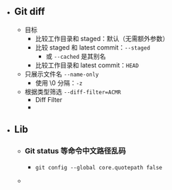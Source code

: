 - ## Git diff
	- 目标
		- 比较工作目录和 staged：默认（无需额外参数）
		- 比较 staged 和 latest commit：`--staged`
			- 或 `--cached` 是其别名
		- 比较工作目录和 latest commit：`HEAD`
	- 只展示文件名 `--name-only`
		- 使用 \0 分隔：`-z`
	- 根据类型筛选 `--diff-filter=ACMR`
		- Diff Filter
		-
- ## Lib
	- ### Git status 等命令中文路径乱码
		- ```
		  git config --global core.quotepath false
		  ```
	-